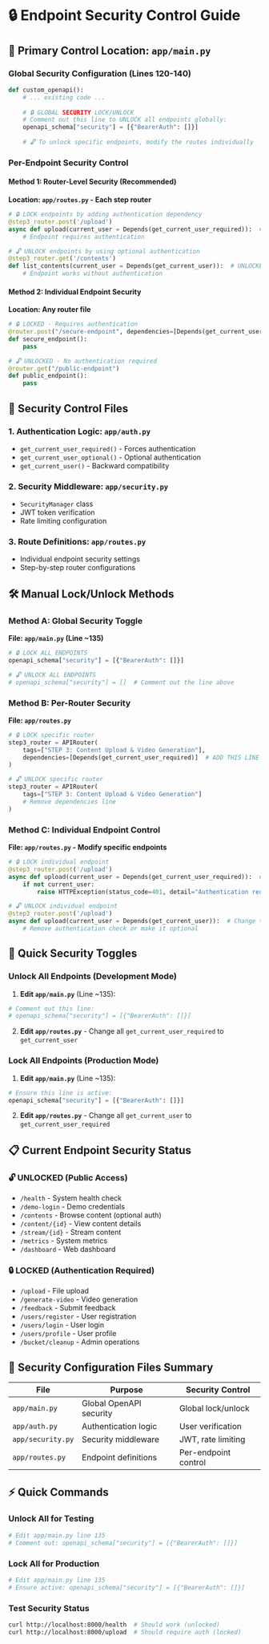 # 🔒 Endpoint Security Control Guide

## 📍 **Primary Control Location: `app/main.py`**

### **Global Security Configuration (Lines 120-140)**

```python
def custom_openapi():
    # ... existing code ...
    
    # 🔒 GLOBAL SECURITY LOCK/UNLOCK
    # Comment out this line to UNLOCK all endpoints globally:
    openapi_schema["security"] = [{"BearerAuth": []}]
    
    # 🔓 To unlock specific endpoints, modify the routes individually
```

### **Per-Endpoint Security Control**

#### **Method 1: Router-Level Security (Recommended)**

**Location: `app/routes.py` - Each step router**

```python
# 🔒 LOCK endpoints by adding authentication dependency
@step3_router.post('/upload')
async def upload(current_user = Depends(get_current_user_required)):  # LOCKED
    # Endpoint requires authentication

# 🔓 UNLOCK endpoints by using optional authentication
@step3_router.get('/contents')
def list_contents(current_user = Depends(get_current_user)):  # UNLOCKED
    # Endpoint works without authentication
```

#### **Method 2: Individual Endpoint Security**

**Location: Any router file**

```python
# 🔒 LOCKED - Requires authentication
@router.post("/secure-endpoint", dependencies=[Depends(get_current_user_required)])
def secure_endpoint():
    pass

# 🔓 UNLOCKED - No authentication required
@router.get("/public-endpoint")
def public_endpoint():
    pass
```

## 📂 **Security Control Files**

### **1. Authentication Logic: `app/auth.py`**
- `get_current_user_required()` - Forces authentication
- `get_current_user_optional()` - Optional authentication
- `get_current_user()` - Backward compatibility

### **2. Security Middleware: `app/security.py`**
- `SecurityManager` class
- JWT token verification
- Rate limiting configuration

### **3. Route Definitions: `app/routes.py`**
- Individual endpoint security settings
- Step-by-step router configurations

## 🛠️ **Manual Lock/Unlock Methods**

### **Method A: Global Security Toggle**

**File: `app/main.py` (Line ~135)**

```python
# 🔒 LOCK ALL ENDPOINTS
openapi_schema["security"] = [{"BearerAuth": []}]

# 🔓 UNLOCK ALL ENDPOINTS  
# openapi_schema["security"] = []  # Comment out the line above
```

### **Method B: Per-Router Security**

**File: `app/routes.py`**

```python
# 🔒 LOCK specific router
step3_router = APIRouter(
    tags=["STEP 3: Content Upload & Video Generation"],
    dependencies=[Depends(get_current_user_required)]  # ADD THIS LINE
)

# 🔓 UNLOCK specific router
step3_router = APIRouter(
    tags=["STEP 3: Content Upload & Video Generation"]
    # Remove dependencies line
)
```

### **Method C: Individual Endpoint Control**

**File: `app/routes.py` - Modify specific endpoints**

```python
# 🔒 LOCK individual endpoint
@step3_router.post('/upload')
async def upload(current_user = Depends(get_current_user_required)):  # Change this
    if not current_user:
        raise HTTPException(status_code=401, detail="Authentication required")

# 🔓 UNLOCK individual endpoint  
@step3_router.post('/upload')
async def upload(current_user = Depends(get_current_user)):  # Change to optional
    # Remove authentication check or make it optional
```

## 🎯 **Quick Security Toggles**

### **Unlock All Endpoints (Development Mode)**

1. **Edit `app/main.py`** (Line ~135):
```python
# Comment out this line:
# openapi_schema["security"] = [{"BearerAuth": []}]
```

2. **Edit `app/routes.py`** - Change all `get_current_user_required` to `get_current_user`

### **Lock All Endpoints (Production Mode)**

1. **Edit `app/main.py`** (Line ~135):
```python
# Ensure this line is active:
openapi_schema["security"] = [{"BearerAuth": []}]
```

2. **Edit `app/routes.py`** - Change all `get_current_user` to `get_current_user_required`

## 📋 **Current Endpoint Security Status**

### **🔓 UNLOCKED (Public Access)**
- `/health` - System health check
- `/demo-login` - Demo credentials
- `/contents` - Browse content (optional auth)
- `/content/{id}` - View content details
- `/stream/{id}` - Stream content
- `/metrics` - System metrics
- `/dashboard` - Web dashboard

### **🔒 LOCKED (Authentication Required)**
- `/upload` - File upload
- `/generate-video` - Video generation
- `/feedback` - Submit feedback
- `/users/register` - User registration
- `/users/login` - User login
- `/users/profile` - User profile
- `/bucket/cleanup` - Admin operations

## 🔧 **Security Configuration Files Summary**

| File | Purpose | Security Control |
|------|---------|------------------|
| `app/main.py` | Global OpenAPI security | Global lock/unlock |
| `app/auth.py` | Authentication logic | User verification |
| `app/security.py` | Security middleware | JWT, rate limiting |
| `app/routes.py` | Endpoint definitions | Per-endpoint control |

## ⚡ **Quick Commands**

### **Unlock All for Testing**
```bash
# Edit app/main.py line 135
# Comment out: openapi_schema["security"] = [{"BearerAuth": []}]
```

### **Lock All for Production**
```bash
# Edit app/main.py line 135  
# Ensure active: openapi_schema["security"] = [{"BearerAuth": []}]
```

### **Test Security Status**
```bash
curl http://localhost:8000/health  # Should work (unlocked)
curl http://localhost:8000/upload  # Should require auth (locked)
```